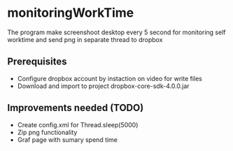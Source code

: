 # monitoringWorkTime
The program make screenshoot desktop every 5 second for monitoring self worktime and send png in separate thread to dropbox
## Prerequisites
- Configure dropbox account by instaction on video for write files
- Download and import to project dropbox-core-sdk-4.0.0.jar
## Improvements needed (TODO)
- Create config.xml for Thread.sleep(5000) 
- Zip png functionality
- Graf page with sumary spend time
